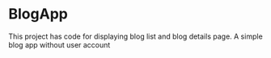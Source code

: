 # BlogApp
This project has code for displaying blog list and blog details page. A simple blog app without user account

